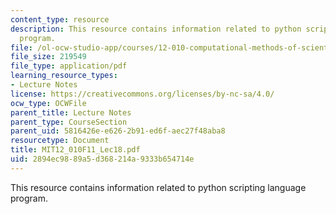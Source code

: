 ```yaml
---
content_type: resource
description: This resource contains information related to python scripting language
  program.
file: /ol-ocw-studio-app/courses/12-010-computational-methods-of-scientific-programming-fall-2011/2894ec9889a5d368214a9333b654714e_MIT12_010F11_Lec18.pdf
file_size: 219549
file_type: application/pdf
learning_resource_types:
- Lecture Notes
license: https://creativecommons.org/licenses/by-nc-sa/4.0/
ocw_type: OCWFile
parent_title: Lecture Notes
parent_type: CourseSection
parent_uid: 5816426e-e626-2b91-ed6f-aec27f48aba8
resourcetype: Document
title: MIT12_010F11_Lec18.pdf
uid: 2894ec98-89a5-d368-214a-9333b654714e
---
```

This resource contains information related to python scripting language program.